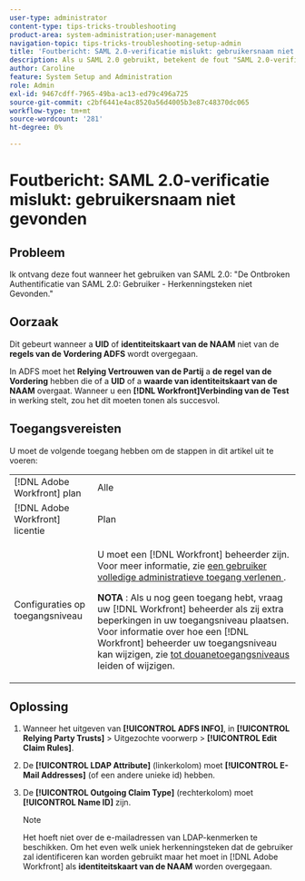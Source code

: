 ```yaml
---
user-type: administrator
content-type: tips-tricks-troubleshooting
product-area: system-administration;user-management
navigation-topic: tips-tricks-troubleshooting-setup-admin
title: 'Foutbericht: SAML 2.0-verificatie mislukt: gebruikersnaam niet gevonden'
description: Als u SAML 2.0 gebruikt, betekent de fout "SAML 2.0-verificatie Niet gevonden-gebruikersnaam niet" dat een UID- of NAAM-id niet wordt doorgegeven uit de ADFS-aanvraagregels. In ADFS moet het Relying Party Trust een Claim-regel hebben die een UID- of een NAAM-id-waarde doorgeeft. Wanneer u de Verbinding van de Test van de a [!DNL Workfront]  in werking stelt, zou het dit moeten tonen als succesvol.
author: Caroline
feature: System Setup and Administration
role: Admin
exl-id: 9467cdff-7965-49ba-ac13-ed79c496a725
source-git-commit: c2bf6441e4ac8520a56d4005b3e87c48370dc065
workflow-type: tm+mt
source-wordcount: '281'
ht-degree: 0%

---
```


# Foutbericht: SAML 2.0-verificatie mislukt: gebruikersnaam niet gevonden

## Probleem

Ik ontvang deze fout wanneer het gebruiken van SAML 2.0: &quot;De Ontbroken Authentificatie van SAML 2.0: Gebruiker - Herkenningsteken niet Gevonden.&quot;

## Oorzaak

Dit gebeurt wanneer a **UID** of **identiteitskaart van de NAAM** niet van de **regels van de Vordering ADFS** wordt overgegaan.

In ADFS moet het **Relying Vertrouwen van de Partij** a **de regel van de Vordering** hebben die of a **UID** of a **waarde van identiteitskaart van de NAAM** overgaat. Wanneer u een **[!DNL Workfront]Verbinding van de Test** in werking stelt, zou het dit moeten tonen als succesvol.

## Toegangsvereisten

U moet de volgende toegang hebben om de stappen in dit artikel uit te voeren:

<table style="table-layout:auto"> 
 <col> 
 <col> 
 <tbody> 
  <tr> 
   <td role="rowheader">[!DNL Adobe Workfront] plan</td> 
   <td>Alle</td> 
  </tr> 
  <tr> 
   <td role="rowheader">[!DNL Adobe Workfront] licentie</td> 
   <td>Plan</td> 
  </tr> 
  <tr> 
   <td role="rowheader">Configuraties op toegangsniveau</td> 
   <td> <p>U moet een [!DNL Workfront] beheerder zijn. Voor meer informatie, zie <a href="../../administration-and-setup/add-users/configure-and-grant-access/grant-a-user-full-administrative-access.md" class="MCXref xref"> een gebruiker volledige administratieve toegang verlenen </a>.</p> <p><b> NOTA </b>: Als u nog geen toegang hebt, vraag uw [!DNL Workfront] beheerder als zij extra beperkingen in uw toegangsniveau plaatsen. Voor informatie over hoe een [!DNL Workfront] beheerder uw toegangsniveau kan wijzigen, zie <a href="../../administration-and-setup/add-users/configure-and-grant-access/create-modify-access-levels.md" class="MCXref xref"> tot douanetoegangsniveaus </a> leiden of wijzigen.</p> </td> 
  </tr> 
 </tbody> 
</table>

## Oplossing

1. Wanneer het uitgeven van **[!UICONTROL ADFS INFO]**, in **[!UICONTROL Relying Party Trusts]** > Uitgezochte voorwerp > **[!UICONTROL Edit Claim Rules]**.

1. De **[!UICONTROL LDAP Attribute]** (linkerkolom) moet **[!UICONTROL E-Mail Addresses]** (of een andere unieke id) hebben.

1. De **[!UICONTROL Outgoing Claim Type]** (rechterkolom) moet **[!UICONTROL Name ID]** zijn.

   >[!NOTE]
   >
   >Het hoeft niet over de e-mailadressen van LDAP-kenmerken te beschikken. Om het even welk uniek herkenningsteken dat de gebruiker zal identificeren kan worden gebruikt maar het moet in [!DNL Adobe Workfront] als **identiteitskaart van de NAAM** worden overgegaan.
